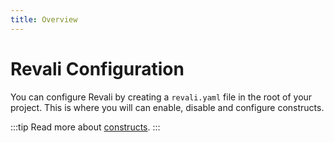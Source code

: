 ```yaml
---
title: Overview
---
```


# Revali Configuration

You can configure Revali by creating a `revali.yaml` file in the root of your project. This is where you will can enable, disable and configure constructs.

:::tip
Read more about [constructs].
:::

[constructs]: ../../constructs/overview.md
